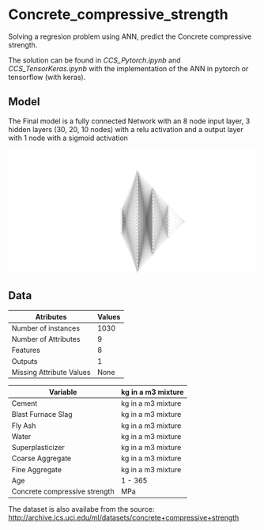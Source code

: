 # Concrete_compressive_strength

Solving a regresion problem using ANN, predict the Concrete compressive strength. 

The solution can be found in _CCS_Pytorch.ipynb_ and _CCS_TensorKeras.ipynb_ with the implementation of the ANN in pytorch or tensorflow (with keras).

## Model

The Final model is a fully connected Network with an 8 node input layer, 3 hidden layers (30, 20, 10 nodes) with a relu activation and a output layer with 1 node with a sigmoid activation


![ANN](model.png)

## Data  
   
| Atributes                | Values |
|--------------------------|--------|
| Number of instances      | 1030   |
| Number of Attributes     | 9      |
| Features                 | 8      |
| Outputs                  | 1      |
| Missing Attribute Values | None   |



| Variable                      | kg in a m3 mixture |
|-------------------------------|--------------------|
| Cement                        | kg in a m3 mixture |
| Blast Furnace Slag            | kg in a m3 mixture |
| Fly Ash                       | kg in a m3 mixture |
| Water                         | kg in a m3 mixture |
| Superplasticizer              | kg in a m3 mixture |
| Coarse Aggregate              | kg in a m3 mixture |
| Fine Aggregate                | kg in a m3 mixture |
| Age                           | 1 - 365            |
| Concrete compressive strength | MPa                |

The dataset is also availabe from the source: http://archive.ics.uci.edu/ml/datasets/concrete+compressive+strength
